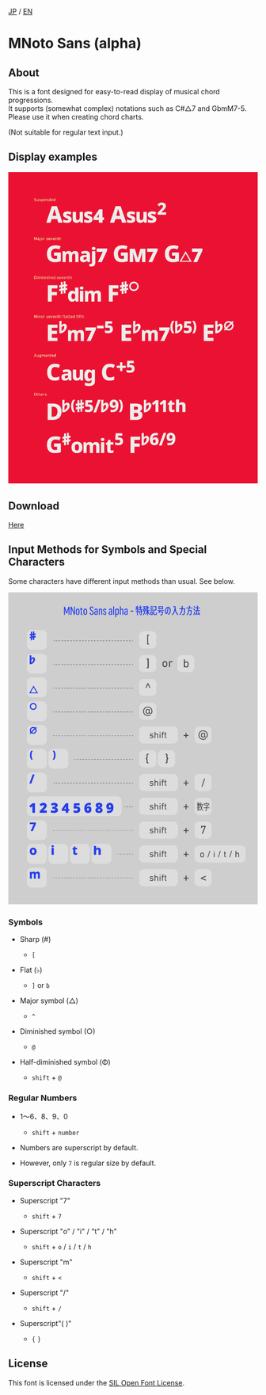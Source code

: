[JP](README.md) / [EN](README-EN.md) 

# MNoto Sans (alpha)

## About

This is a font designed for easy-to-read display of musical chord progressions.  
It supports (somewhat complex) notations such as C#△7 and GbmM7-5.  
Please use it when creating chord charts.  

(Not suitable for regular text input.)

## Display examples

<img width="700" alt="Image" src=./img/MNSa_3.png />

## Download

[Here](font)


## Input Methods for Symbols and Special Characters

Some characters have different input methods than usual. See below.

<img width="700" alt="Image" src=./MNSa_image.png />

### Symbols
* Sharp (#)
  - `[`
* Flat (♭)
  - `]` or `b`

* Major symbol (△)
  - `^`
* Diminished symbol (○)
  - `@`
* Half-diminished symbol (Φ)
  - `shift` + `@`

### Regular Numbers
* 1〜6、8、9、0
  - `shift` + `number`

* Numbers are superscript by default.
* However, only `7` is regular size by default.

### Superscript Characters
* Superscript "7"
  - `shift` + `7`
  
* Superscript "o" / "i" / "t" / "h"
  - `shift` + `o` / `i` / `t` / `h`
* Superscript "m"
  - `shift` + `<`
* Superscript "/"
  - `shift` + `/`
* Superscript"( )"
  - `{` `}`

## License

This font is licensed under the [SIL Open Font License](https://scripts.sil.org/cms/scripts/page.php?site_id=nrsi&id=OFL).

